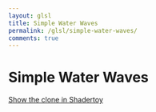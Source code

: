 ```yaml
---
layout: glsl
title: Simple Water Waves
permalink: /glsl/simple-water-waves/
comments: true
---
```


# Simple Water Waves

<canvas class="glslCanvas" data-fragment-url="shader.frag" width="800" height="450"></canvas>

<script>
    const canvas = document.querySelector('canvas');
    const sandbox = new GlslCanvas(canvas);
</script>

[Show the clone in Shadertoy](https://www.shadertoy.com/view/sd2GWR)
